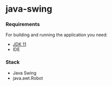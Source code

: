 # java-swing

### Requirements
For building and running the application you need:

- [JDK 11](http://www.oracle.com/technetwork/java/javase/downloads)
- IDE

### Stack
- Java Swing
- java.awt.Robot
